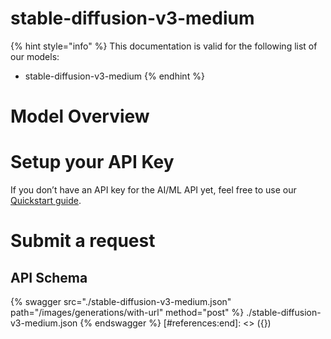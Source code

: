 [#references:start]: <> ({ "template": "openapi" })
# stable-diffusion-v3-medium

{% hint style="info" %}
This documentation is valid for the following list of our models:
* stable-diffusion-v3-medium
{% endhint %}

# Model Overview


# Setup your API Key
If you don’t have an API key for the AI/ML API yet, feel free to use our [Quickstart guide](https://docs.aimlapi.com/quickstart/setting-up).

# Submit a request
## API Schema
{% swagger src="./stable-diffusion-v3-medium.json" path="/images/generations/with-url" method="post" %}
./stable-diffusion-v3-medium.json
{% endswagger %}
[#references:end]: <> ({})
